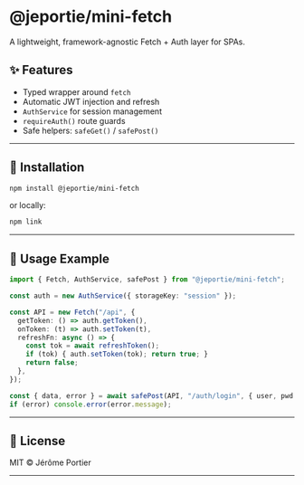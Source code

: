 # @jeportie/mini-fetch

A lightweight, framework-agnostic Fetch + Auth layer for SPAs.

## ✨ Features
- Typed wrapper around `fetch`
- Automatic JWT injection and refresh
- `AuthService` for session management
- `requireAuth()` route guards
- Safe helpers: `safeGet()` / `safePost()`

---

## 🧱 Installation

```bash
npm install @jeportie/mini-fetch
````

or locally:

```bash
npm link
```

---

## 🧩 Usage Example

```ts
import { Fetch, AuthService, safePost } from "@jeportie/mini-fetch";

const auth = new AuthService({ storageKey: "session" });

const API = new Fetch("/api", {
  getToken: () => auth.getToken(),
  onToken: (t) => auth.setToken(t),
  refreshFn: async () => {
    const tok = await refreshToken();
    if (tok) { auth.setToken(tok); return true; }
    return false;
  },
});

const { data, error } = await safePost(API, "/auth/login", { user, pwd });
if (error) console.error(error.message);
```

---

## 🧰 License

MIT © Jérôme Portier

---
